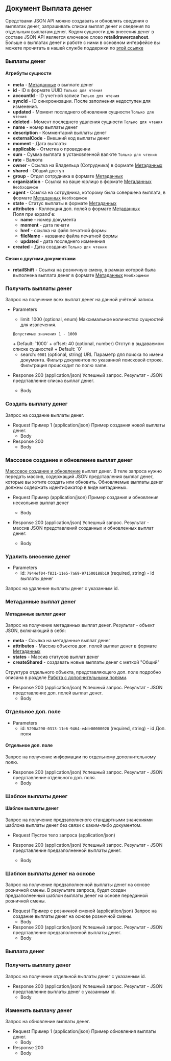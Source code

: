 ## Документ Выплата денег
Средствами JSON API можно создавать и обновлять сведения о выплатах денег, запрашивать списки выплат денег и сведения по отдельным выплатам денег. Кодом сущности для внесения денег в составе JSON API является ключевое слово **retaildrawercashout**. Больше о выплатах денег и работе с ними в основном интерфейсе вы можете прочитать в нашей службе поддержки по  [этой ссылке](https://support.moysklad.ru/hc/ru/articles/203325423-%D0%A0%D0%BE%D0%B7%D0%BD%D0%B8%D1%86%D0%B0#11)
### Выплаты денег 
#### Атрибуты сущности
+ **meta** - [Метаданные](/api/remap/1.2/doc/index.html#header-метаданные) о выплате денег
+ **id** - ID в формате UUID `Только для чтения`
+ **accountId** - ID учетной записи `Только для чтения`
+ **syncId** - ID синхронизации. После заполнения недоступен для изменения.
+ **updated** - Момент последнего обновления сущности `Только для чтения`
+ **deleted** - Момент последнего удаления сущности `Только для чтения`
+ **name** - номер выплаты денег
+ **description** - Комментарий выплаты денег
+ **externalCode** - Внешний код выплаты денег
+ **moment** - Дата выплаты
+ **applicable** - Отметка о проведении
+ **sum** - Сумма выплата в установленной валюте `Только для чтения`
+ **rate** - Валюта
+ **owner** - Ссылка на Владельца (Сотрудника) в формате [Метаданных](/api/remap/1.2/doc/index.html#header-метаданные)
+ **shared** - Общий доступ
+ **group** - Отдел сотрудника в формате [Метаданных](/api/remap/1.2/doc/index.html#header-метаданные)
+ **organization** - Ссылка на ваше юрлицо в формате [Метаданных](/api/remap/1.2/doc/index.html#header-метаданные) `Необходимое`
+ **agent** - Ссылка на сотрудника, которому была совершена выплата, в формате [Метаданных](/api/remap/1.2/doc/index.html#header-метаданные) `Необходимое`
+ **state** - Статус выплаты в формате [Метаданных](/api/remap/1.2/doc/index.html#header-метаданные)
+ **attributes** - Коллекция доп. полей в формате [Метаданных](/api/remap/1.2/doc/index.html#header-метаданные)
<br>Поля при expand'е:</br>
  - **name** - номер документа
  - **moment** - дата печати
  - **href** - ссылка на файл печатной формы
  - **fileName** - название файла печатной формы
  - **updated** - дата последнего изменения
+ **created** - Дата создания `Только для чтения`
#### Связи с другими документами
+ **retailShift** - Ссылка на розничную смену, в рамках которой была выполнена выплата денег в формате [Метаданных](/api/remap/1.2/doc/index.html#header-метаданные) `Необходимое`

<!-- include(rate.apib) -->

### Получить выплаты денег 
Запрос на получение всех выплат денег на данной учётной записи.
+ Parameters
  + limit: 1000 (optional, enum)
  Максимальное количество сущностей для извлечения.
  <p>
    <code>Допустимые значения 1 - 1000</code>
  </p>
      + Default: `1000`
  + offset: 40 (optional, number)
    Отступ в выдаваемом списке сущностей
      + Default: `0`

  + search: `0001` (optional, string)
    URL Параметр для поиска по имени документа.
    Фильтр документов по указанной поисковой строке. Фильтрация происходит по
    полю name.

+ Response 200 (application/json)
Успешный запрос. Результат - JSON представление списка выплат денег.
  + Body
        <!-- include(body/retaildrawercashout/get_list.json) -->

### Создать выплату денег 
Запрос на создание выплаты денег.

+ Request Пример 1 (application/json)
Пример создания новой выплаты денег.
  + Body
        <!-- include(body/retaildrawercashout/post_request.json) -->
+ Response 200
  + Body
        <!-- include(body/retaildrawercashout/post_response.json) -->

### Массовое создание и обновление выплат денег 
[Массовое создание и обновление](/api/remap/1.2/doc/index.html#header-создание-и-обновление-нескольких-объектов) выплат денег.
В теле запроса нужно передать массив, содержащий JSON представления выплат денег, которые вы хотите создать или обновить.
Обновляемые выплаты денег должны содержать идентификатор в виде метаданных.

+ Request Пример (application/json)
Пример создания и обновления нескольких выплат денег
  + Body
        <!-- include(body/retaildrawercashout/post_massive_request.json) -->

+ Response 200 (application/json)
Успешный запрос. Результат - массив JSON представлений созданных и обновленных выплат денег.
  + Body
        <!-- include(body/retaildrawercashout/post_massive_response.json) -->

### Удалить внесение денег 
+ Parameters
  + id: `7944ef04-f831-11e5-7a69-971500188b19` (required, string) - id выплаты денег

Запрос на удаление выплаты денег с указанным id.

### Метаданные выплат денег 
#### Метаданные выплат денег 
Запрос на получение метаданных выплат денег. Результат - объект JSON, включающий в себя:
+ **meta** - Ссылка на метаданные выплат денег
+ **attributes** - Массив объектов доп. полей выплат денег в формате [Метаданных](#header-метаданные)
+ **states** - Массив статусов выплат денег
+ **createShared** - создавать новые выплаты денег с меткой "Общий"

Структура отдельного объекта, представляющего доп. поле подробно описана в разделе [Работа с дополнительными полями](#header-работа-с-дополнительными-полями).

+ Response 200 (application/json)
Успешный запрос. Результат - JSON представление доп. полей выплат денег.
  + Body
        <!-- include(body/retaildrawercashout/get_metadata.json) -->

### Отдельное доп. поле 
+ Parameters
  + id: `5290a290-0313-11e6-9464-e4de00000020` (required, string) - id Доп. поля
#### Отдельное доп. поле 
Запрос на получение информации по отдельному дополнительному полю.
+ Response 200 (application/json)
Успешный запрос. Результат - JSON представление отдельного доп. поля.
  + Body
        <!-- include(body/retaildrawercashout/metadata_by_id.json) -->

### Шаблон выплаты денег 
#### Шаблон выплаты денег 
Запрос на получение предзаполненого стандартными значениями шаблона выплаты денег без связи с каким-либо документом.

+ Request Пустое тело запроса (application/json)

+ Response 200 (application/json)
Успешный запрос. Результат - JSON представление предзаполненной выплаты денег.
  + Body
        <!-- include(body/retaildrawercashout/new_empty.json) -->

### Шаблон выплаты денег на основе 
Запрос на получение предзаполненной выплаты денег на основе розничной смены.
В результате запроса, будет создан предзаполненный шаблон выплаты денег на основе переданной
розничной смены.

+ Request Пример с розничной сменой (application/json)
Запрос на создание выплаты денег на основе розничной смены.
  + Body
        <!-- include(body/retaildrawercashout/new_shift_request.json) -->
+ Response 200 (application/json)
Успешный запрос. Результат - JSON представление предзаполненной выплаты денег.
  + Body
        <!-- include(body/retaildrawercashout/new_shift_response.json) -->

### Выплата денег 

### Получить выплату денег 
Запрос на получение отдельной выплаты денег с указанным id.

+ Response 200 (application/json)
Успешный запрос. Результат - JSON представление выплаты денег с указанным id.
  + Body
        <!-- include(body/retaildrawercashout/get_by_id.json) -->

### Изменить выплачу денег 
Запрос на обновление выплаты денег.
+ Request Пример 1 (application/json)
Пример обновления выплаты денег.
  + Body
        <!-- include(body/retaildrawercashout/put_request.json) -->
+ Response 200
  + Body
        <!-- include(body/retaildrawercashout/put_response.json) -->
